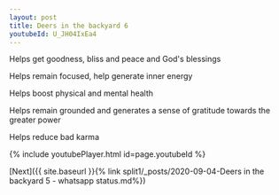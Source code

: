 ```yaml
---
layout: post
title: Deers in the backyard 6
youtubeId: U_JH04IxEa4
---
```

 
 
Helps get goodness, bliss and peace and God's blessings
 
Helps remain focused, help generate inner energy 
 
Helps boost physical and mental health 
 
Helps remain grounded and generates a sense of gratitude towards the greater power 
 
Helps reduce bad karma
 
 
 
 


{% include youtubePlayer.html id=page.youtubeId %}
 
[Next]({{ site.baseurl }}{% link  split1/_posts/2020-09-04-Deers in the backyard 5 - whatsapp status.md%})
 
